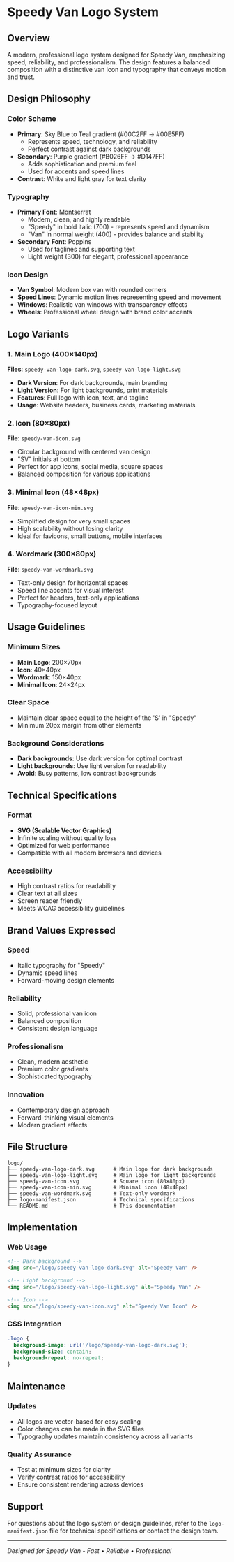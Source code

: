 # Speedy Van Logo System

## Overview
A modern, professional logo system designed for Speedy Van, emphasizing speed, reliability, and professionalism. The design features a balanced composition with a distinctive van icon and typography that conveys motion and trust.

## Design Philosophy

### Color Scheme
- **Primary**: Sky Blue to Teal gradient (#00C2FF → #00E5FF)
  - Represents speed, technology, and reliability
  - Perfect contrast against dark backgrounds
- **Secondary**: Purple gradient (#B026FF → #D147FF)
  - Adds sophistication and premium feel
  - Used for accents and speed lines
- **Contrast**: White and light gray for text clarity

### Typography
- **Primary Font**: Montserrat
  - Modern, clean, and highly readable
  - "Speedy" in bold italic (700) - represents speed and dynamism
  - "Van" in normal weight (400) - provides balance and stability
- **Secondary Font**: Poppins
  - Used for taglines and supporting text
  - Light weight (300) for elegant, professional appearance

### Icon Design
- **Van Symbol**: Modern box van with rounded corners
- **Speed Lines**: Dynamic motion lines representing speed and movement
- **Windows**: Realistic van windows with transparency effects
- **Wheels**: Professional wheel design with brand color accents

## Logo Variants

### 1. Main Logo (400×140px)
**Files**: `speedy-van-logo-dark.svg`, `speedy-van-logo-light.svg`

- **Dark Version**: For dark backgrounds, main branding
- **Light Version**: For light backgrounds, print materials
- **Features**: Full logo with icon, text, and tagline
- **Usage**: Website headers, business cards, marketing materials

### 2. Icon (80×80px)
**File**: `speedy-van-icon.svg`

- Circular background with centered van design
- "SV" initials at bottom
- Perfect for app icons, social media, square spaces
- Balanced composition for various applications

### 3. Minimal Icon (48×48px)
**File**: `speedy-van-icon-min.svg`

- Simplified design for very small spaces
- High scalability without losing clarity
- Ideal for favicons, small buttons, mobile interfaces

### 4. Wordmark (300×80px)
**File**: `speedy-van-wordmark.svg`

- Text-only design for horizontal spaces
- Speed line accents for visual interest
- Perfect for headers, text-only applications
- Typography-focused layout

## Usage Guidelines

### Minimum Sizes
- **Main Logo**: 200×70px
- **Icon**: 40×40px
- **Wordmark**: 150×40px
- **Minimal Icon**: 24×24px

### Clear Space
- Maintain clear space equal to the height of the 'S' in "Speedy"
- Minimum 20px margin from other elements

### Background Considerations
- **Dark backgrounds**: Use dark version for optimal contrast
- **Light backgrounds**: Use light version for readability
- **Avoid**: Busy patterns, low contrast backgrounds

## Technical Specifications

### Format
- **SVG (Scalable Vector Graphics)**
- Infinite scaling without quality loss
- Optimized for web performance
- Compatible with all modern browsers and devices

### Accessibility
- High contrast ratios for readability
- Clear text at all sizes
- Screen reader friendly
- Meets WCAG accessibility guidelines

## Brand Values Expressed

### Speed
- Italic typography for "Speedy"
- Dynamic speed lines
- Forward-moving design elements

### Reliability
- Solid, professional van icon
- Balanced composition
- Consistent design language

### Professionalism
- Clean, modern aesthetic
- Premium color gradients
- Sophisticated typography

### Innovation
- Contemporary design approach
- Forward-thinking visual elements
- Modern gradient effects

## File Structure
```
logo/
├── speedy-van-logo-dark.svg      # Main logo for dark backgrounds
├── speedy-van-logo-light.svg     # Main logo for light backgrounds
├── speedy-van-icon.svg           # Square icon (80×80px)
├── speedy-van-icon-min.svg       # Minimal icon (48×48px)
├── speedy-van-wordmark.svg       # Text-only wordmark
├── logo-manifest.json            # Technical specifications
└── README.md                     # This documentation
```

## Implementation

### Web Usage
```html
<!-- Dark background -->
<img src="/logo/speedy-van-logo-dark.svg" alt="Speedy Van" />

<!-- Light background -->
<img src="/logo/speedy-van-logo-light.svg" alt="Speedy Van" />

<!-- Icon -->
<img src="/logo/speedy-van-icon.svg" alt="Speedy Van Icon" />
```

### CSS Integration
```css
.logo {
  background-image: url('/logo/speedy-van-logo-dark.svg');
  background-size: contain;
  background-repeat: no-repeat;
}
```

## Maintenance

### Updates
- All logos are vector-based for easy scaling
- Color changes can be made in the SVG files
- Typography updates maintain consistency across all variants

### Quality Assurance
- Test at minimum sizes for clarity
- Verify contrast ratios for accessibility
- Ensure consistent rendering across devices

## Support
For questions about the logo system or design guidelines, refer to the `logo-manifest.json` file for technical specifications or contact the design team.

---

*Designed for Speedy Van - Fast • Reliable • Professional*
